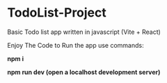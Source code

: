 # TodoList-Project

Basic Todo list app written in javascript (Vite + React)

Enjoy The Code to Run the app use commands: 

**npm i** 

**npm run dev (open a localhost development server)**
